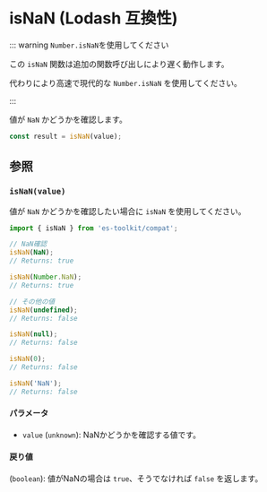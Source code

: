 # isNaN (Lodash 互換性)

::: warning `Number.isNaN`を使用してください

この `isNaN` 関数は追加の関数呼び出しにより遅く動作します。

代わりにより高速で現代的な `Number.isNaN` を使用してください。

:::

値が `NaN` かどうかを確認します。

```typescript
const result = isNaN(value);
```

## 参照

### `isNaN(value)`

値が `NaN` かどうかを確認したい場合に `isNaN` を使用してください。

```typescript
import { isNaN } from 'es-toolkit/compat';

// NaN確認
isNaN(NaN);
// Returns: true

isNaN(Number.NaN);
// Returns: true

// その他の値
isNaN(undefined);
// Returns: false

isNaN(null);
// Returns: false

isNaN(0);
// Returns: false

isNaN('NaN');
// Returns: false
```

#### パラメータ

- `value` (`unknown`): NaNかどうかを確認する値です。

#### 戻り値

(`boolean`): 値がNaNの場合は `true`、そうでなければ `false` を返します。
